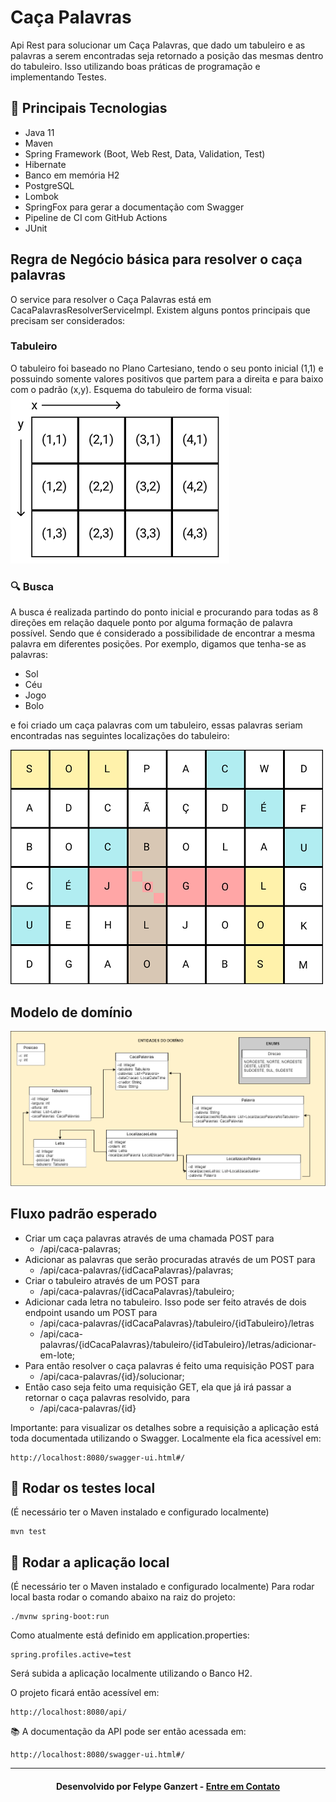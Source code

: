 # Caça Palavras
Api Rest para solucionar um Caça Palavras, que dado um tabuleiro e as palavras a serem encontradas seja retornado a posição das mesmas dentro do tabuleiro. Isso utilizando boas práticas de programação e implementando Testes.

## :rocket: Principais Tecnologias
* Java 11
* Maven
* Spring Framework (Boot, Web Rest, Data, Validation, Test)
* Hibernate
* Banco em memória H2
* PostgreSQL
* Lombok
* SpringFox para gerar a documentação com Swagger
* Pipeline de CI com GitHub Actions
* JUnit

## Regra de Negócio básica para resolver o caça palavras
O service para resolver o Caça Palavras está em CacaPalavrasResolverServiceImpl.
Existem alguns pontos principais que precisam ser considerados:

### Tabuleiro
O tabuleiro foi baseado no Plano Cartesiano, tendo o seu ponto inicial (1,1) e possuindo somente valores positivos que partem para a direita e para baixo com o padrão (x,y). Esquema do tabuleiro de forma visual:
<img src="/images/tabuleiro.png" alt="Tabuleiro"/>

### 🔍 Busca
A busca é realizada partindo do ponto inicial e procurando para todas as 8 direções em relação daquele ponto por alguma formação de palavra possível. Sendo que é considerado a possibilidade de encontrar a mesma palavra em diferentes posições.
Por exemplo, digamos que tenha-se as palavras:
- Sol
- Céu
- Jogo
- Bolo

e foi criado um caça palavras com um tabuleiro, essas palavras seriam encontradas nas seguintes localizações do tabuleiro:

<img src="/images/resolvido.png" alt="Tabuleiro"/>

## Modelo de domínio
<img src="/images/dominio.png" alt="Tabuleiro"/>

## Fluxo padrão esperado
- Criar um caça palavras através de uma chamada POST para 
    - /api/caca-palavras;
- Adicionar as palavras que serão procuradas através de um POST para
    - /api/caca-palavras/{idCacaPalavras}/palavras;
- Criar o tabuleiro através de um POST para
    - /api/caca-palavras/{idCacaPalavras}/tabuleiro;
- Adicionar cada letra no tabuleiro. Isso pode ser feito através de dois endpoint usando um POST para
    - /api/caca-palavras/{idCacaPalavras}/tabuleiro/{idTabuleiro}/letras 
    - /api/caca-palavras/{idCacaPalavras}/tabuleiro/{idTabuleiro}/letras/adicionar-em-lote;
- Para então resolver o caça palavras é feito uma requisição POST para
    - /api/caca-palavras/{id}/solucionar;
- Então caso seja feito uma requisição GET, ela que já irá passar a retornar o caça palavras resolvido, para
    - /api/caca-palavras/{id}


Importante: para visualizar os detalhes sobre a requisição a aplicação está toda documentada utilizando o Swagger. Localmente ela fica acessível em: 

    http://localhost:8080/swagger-ui.html#/

## 🧪 Rodar os testes local
(É necessário ter o Maven instalado e configurado localmente)

    mvn test

## :rocket: Rodar a aplicação local
(É necessário ter o Maven instalado e configurado localmente)
Para rodar local basta rodar o comando abaixo na raiz do projeto:

    ./mvnw spring-boot:run

Como atualmente está definido em application.properties:

    spring.profiles.active=test

Será subida a aplicação localmente utilizando o Banco H2.

O projeto ficará então acessível em:

    http://localhost:8080/api/

:books: A documentação da API pode ser então acessada em:

    http://localhost:8080/swagger-ui.html#/

---

<h4 align="center">
    Desenvolvido por Felype Ganzert - <a href="https://www.linkedin.com/in/felypeganzert/" target="_blank">Entre em Contato</a>
</h4>
